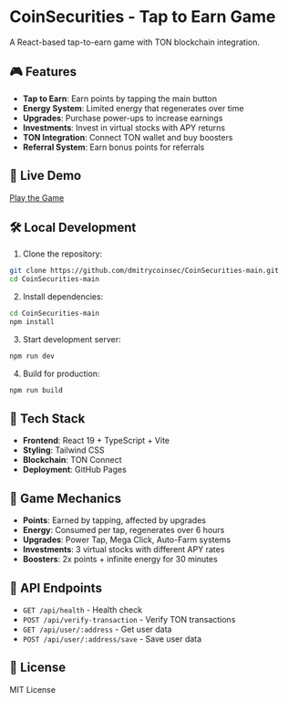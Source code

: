 # CoinSecurities - Tap to Earn Game

A React-based tap-to-earn game with TON blockchain integration.

## 🎮 Features

- **Tap to Earn**: Earn points by tapping the main button
- **Energy System**: Limited energy that regenerates over time
- **Upgrades**: Purchase power-ups to increase earnings
- **Investments**: Invest in virtual stocks with APY returns
- **TON Integration**: Connect TON wallet and buy boosters
- **Referral System**: Earn bonus points for referrals

## 🚀 Live Demo

[Play the Game](https://dmitrycoinsec.github.io/CoinSecurities-main/)

## 🛠️ Local Development

1. Clone the repository:
```bash
git clone https://github.com/dmitrycoinsec/CoinSecurities-main.git
cd CoinSecurities-main
```

2. Install dependencies:
```bash
cd CoinSecurities-main
npm install
```

3. Start development server:
```bash
npm run dev
```

4. Build for production:
```bash
npm run build
```

## 📱 Tech Stack

- **Frontend**: React 19 + TypeScript + Vite
- **Styling**: Tailwind CSS
- **Blockchain**: TON Connect
- **Deployment**: GitHub Pages

## 🎯 Game Mechanics

- **Points**: Earned by tapping, affected by upgrades
- **Energy**: Consumed per tap, regenerates over 6 hours
- **Upgrades**: Power Tap, Mega Click, Auto-Farm systems
- **Investments**: 3 virtual stocks with different APY rates
- **Boosters**: 2x points + infinite energy for 30 minutes

## 🔗 API Endpoints

- `GET /api/health` - Health check
- `POST /api/verify-transaction` - Verify TON transactions
- `GET /api/user/:address` - Get user data
- `POST /api/user/:address/save` - Save user data

## 📄 License

MIT License
